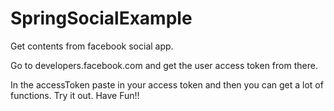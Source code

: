 # SpringSocialExample
Get contents from facebook social app.

Go to developers.facebook.com and get the user access token from there.

In the accessToken paste in your access token
and then you can get a lot of functions. 
Try it out. Have Fun!!


